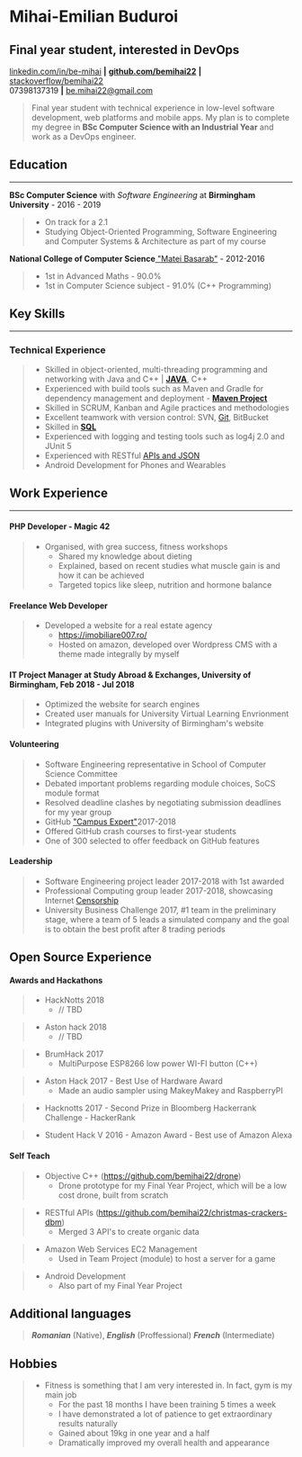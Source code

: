 <!--Name & Interest-->

# Mihai-Emilian Buduroi

## Final year student, interested in DevOps

<!--Contact Information-->

[linkedin.com/in/be-mihai](https://www.linkedin.com/in/be-mihai) __|__ [__github.com/bemihai22__](https://github.com/bemihai22) __|__ [stackoverflow/bemihai22](https://stackoverflow.com/users/7056603/bemihai22)  
07398137319 __|__ be.mihai22@gmail.com

<!--Statement-->
> Final year student with technical experience in low-level software development, web platforms and mobile apps. My plan is to complete my degree in **BSc Computer Science with an Industrial Year** and work as a DevOps engineer.

<!--Body Start -->

<!--School-->

## Education
------------  

 __BSc Computer Science__ with _Software Engineering_ at __Birmingham University__ - 2016 - 2019

>  - On track for a 2.1
>  - Studying Object-Oriented Programming, Software Engineering and Computer Systems & Architecture as part of my course

__National College of Computer Science__[ "Matei Basarab"](http://cnimateibasarab.ro/cnimb/) - 2012-2016  

> - 1st in Advanced Maths - 90.0%
> - 1st in Computer Science subject - 91.0% (C++ Programming)

<!--Highlights -->

## Key Skills
-------------

### Technical Experience
>  + Skilled in object-oriented, multi-threading programming and networking with Java and C++ | [__JAVA__](https://github.com/bemihai22/talktostrangersCMD), C++
> + Experienced with build tools such as Maven and Gradle for dependency management and deployment - [__Maven Project__](https://github.com/bemihai22/christmas-crackers-dbm)
> + Skilled in SCRUM, Kanban and Agile practices and methodologies
> + Excellent teamwork with version control: SVN, [Git](https://github.com/bemihai22), BitBucket
> + Skilled in [__SQL__](https://github.com/bemihai22/christmas-crackers-dbm)
> + Experienced with logging and testing tools such as log4j 2.0 and JUnit 5
> + Experienced with RESTful [APIs and JSON](https://github.com/bemihai22/christmas-crackers-dbm)
> + Android Development for Phones and Wearables

<!--Work-->

## Work Experience
---------------

#### PHP Developer - Magic 42
> 
>
> + Organised, with grea success, fitness workshops
>   - Shared my knowledge about dieting
>   - Explained, based on recent studies what muscle gain is and how it can be achieved
>   - Targeted topics like sleep, nutrition and hormone balance

#### Freelance Web Developer 
> + Developed a website for a real estate agency
>   - https://imobiliare007.ro/
>   - Hosted on amazon, developed over Wordpress CMS with a theme made integrally by myself

#### IT Project Manager at Study Abroad & Exchanges, University of Birmingham, Feb 2018 - Jul 2018
> + Optimized the website for search engines
> + Created user manuals for University Virtual Learning Envrionment
> + Integrated plugins with University of Birmingham's website

<!--Volunteering-->

#### Volunteering
> + Software Engineering representative in School of Computer Science Committee  
> + Debated important problems regarding module choices, SoCS module format  
> + Resolved deadline clashes by negotiating submission deadlines for my year group
> + GitHub ["Campus Expert"](https://github.com/campus-experts)2017-2018  
> + Offered GitHub crash courses to first-year students  
> + One of 300 selected to offer feedback on GitHub features

<!--Leadership-->
#### Leadership
> + Software Engineering project leader 2017-2018 with 1st awarded
> + Professional Computing group leader 2017-2018, showcasing Internet [Censorship](https://docs.google.com/presentation/d/1G9AnpxJD_0iL3ISDxj3EJGa80AkJNM933q1JZQ2uzjU/edit?usp=sharing)
> + University Business Challenge 2017, #1 team in the preliminary stage, where a team of 5 leads a simulated company and the goal is to obtain the best profit after 8 trading periods

<!--OpenS-->
Open Source Experience
----------------------

<!--Hackathons-->

#### Awards and Hackathons
> + HackNotts 2018
>    - // TBD 

> + Aston hack 2018
>    - // TBD 

> + BrumHack 2017
>   - MultiPurpose ESP8266 low power WI-FI button (C++) 

> + Aston Hack 2017 - Best Use of Hardware Award 
>   - Made an audio sampler using MakeyMakey and RaspberryPI 

> + Hacknotts 2017 - Second Prize in Bloomberg Hackerrank Challenge
    - HackerRank 

> + Student Hack V 2016 - Amazon Award - Best use of Amazon Alexa

<!--In the house-->

#### Self Teach
> + Objective C++ (https://github.com/bemihai22/drone)
>   - Drone prototype for my Final Year Project, which will be a low cost drone, built from scratch

> + RESTful APIs (https://github.com/bemihai22/christmas-crackers-dbm)
>   - Merged 3 API's to create organic data 

> + Amazon Web Services EC2 Management
>   - Used in Team Project (module) to host a server for a game
 
> + Android Development
>   - Also part of my Final Year Project

## Additional languages

> _**Romanian**_ (Native), _**English**_ (Proffessional)  _**French**_ (Intermediate) 

<!--The person-->
Hobbies
-------  
> * Fitness is something that I am very interested in. In fact, gym is my main job
>   - For the past 18 months I have been training 5 times a week
>   - I have demonstrated a lot of patience to get extraordinary results naturally
>   - Gained about 19kg in one year and a half
>   - Dramatically improved my overall health and appearance


<!--Body End -->

